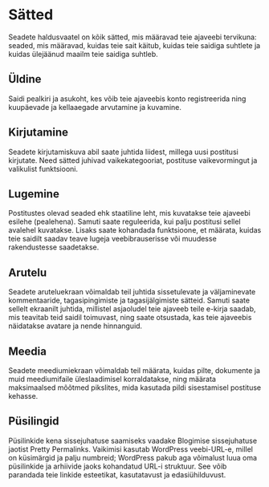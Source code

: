 # Sätted

Seadete haldusvaatel on kõik sätted, mis määravad teie ajaveebi tervikuna: seaded, mis määravad, kuidas teie sait käitub, kuidas teie saidiga suhtlete ja kuidas ülejäänud maailm teie saidiga suhtleb.

## Üldine

Saidi pealkiri ja asukoht, kes võib teie ajaveebis konto registreerida ning kuupäevade ja kellaaegade arvutamine ja kuvamine.

## Kirjutamine

Seadete kirjutamiskuva abil saate juhtida liidest, millega uusi postitusi kirjutate. Need sätted juhivad vaikekategooriat, postituse vaikevormingut ja valikulist funktsiooni.

## Lugemine

Postitustes olevad seaded ehk staatiline leht, mis kuvatakse teie ajaveebi esilehe (pealehena). Samuti saate reguleerida, kui palju postitusi sellel avalehel kuvatakse. Lisaks saate kohandada funktsioone, et määrata, kuidas teie saidilt saadav teave lugeja veebibrauserisse või muudesse rakendustesse saadetakse.

## Arutelu

Seadete aruteluekraan võimaldab teil juhtida sissetulevate ja väljaminevate kommentaaride, tagasipingimiste ja tagasijälgimiste sätteid. Samuti saate sellelt ekraanilt juhtida, millistel asjaoludel teie ajaveeb teile e-kirja saadab, mis teavitab teid saidil toimuvast, ning saate otsustada, kas teie ajaveebis näidatakse avatare ja nende hinnanguid.

## Meedia

Seadete meediumiekraan võimaldab teil määrata, kuidas pilte, dokumente ja muid meediumifaile üleslaadimisel korraldatakse, ning määrata maksimaalsed mõõtmed pikslites, mida kasutada pildi sisestamisel postituse kehasse.

## Püsilingid

Püsilinkide kena sissejuhatuse saamiseks vaadake Blogimise sissejuhatuse jaotist Pretty Permalinks. Vaikimisi kasutab WordPress veebi-URL-e, millel on küsimärgid ja palju numbreid; WordPress pakub aga võimalust luua oma püsilinkide ja arhiivide jaoks kohandatud URL-i struktuur. See võib parandada teie linkide esteetikat, kasutatavust ja edasiühilduvust.
